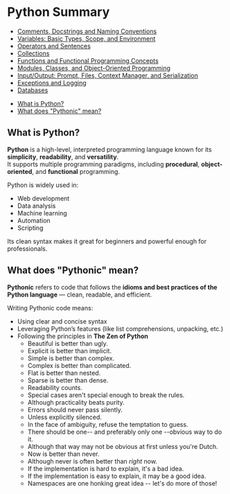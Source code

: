 # Python Summary
<!-- TOC -->
* [Comments, Docstrings and Naming Conventions](python_summary/basic_concepts_conventions.md)
* [Variables: Basic Types, Scope, and Environment](python_summary/variables.md)
* [Operators and Sentences](python_summary/basic_operators_and_sentences.md)
* [Collections](python_summary/collections.md)
* [Functions and Functional Programming Concepts](python_summary/functions.md)
* [Modules, Classes, and Object-Oriented Programming](python_summary/modules_and_classes.md)
* [Input/Output: Prompt, Files, Context Manager, and Serialization](python_summary/files_and_manager_context.md)
* [Exceptions and Logging](python_summary/exceptions_and_logging.md)
* [Databases](python_summary/databases.md)
<!-- TOC -->


<!-- TOC -->
* [What is Python?](#what-is-python)
* [What does "Pythonic" mean?](#what-does-pythonic-mean)
<!-- TOC -->

## What is Python?

**Python** is a high-level, interpreted programming language known for its **simplicity**, **readability**, and **versatility**.  
It supports multiple programming paradigms, including **procedural**, **object-oriented**, and **functional** programming.

Python is widely used in:
- Web development
- Data analysis
- Machine learning
- Automation
- Scripting

Its clean syntax makes it great for beginners and powerful enough for professionals.


## What does "Pythonic" mean?

**Pythonic** refers to code that follows the **idioms and best practices of the Python language** — clean, readable, and efficient.

Writing Pythonic code means:
- Using clear and concise syntax
- Leveraging Python’s features (like list comprehensions, unpacking, etc.)
- Following the principles in **The Zen of Python**
  * Beautiful is better than ugly.
  * Explicit is better than implicit.
  * Simple is better than complex.
  * Complex is better than complicated.
  * Flat is better than nested.
  * Sparse is better than dense.
  * Readability counts.
  * Special cases aren't special enough to break the rules.
  * Although practicality beats purity.
  * Errors should never pass silently.
  * Unless explicitly silenced.
  * In the face of ambiguity, refuse the temptation to guess.
  * There should be one-- and preferably only one --obvious way to do it.
  * Although that way may not be obvious at first unless you're Dutch.
  * Now is better than never.
  * Although never is often better than *right* now.
  * If the implementation is hard to explain, it's a bad idea.
  * If the implementation is easy to explain, it may be a good idea.
  * Namespaces are one honking great idea -- let's do more of those!






